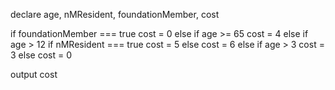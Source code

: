 
declare age, nMResident, foundationMember, cost

if foundationMember === true
    cost = 0
else
    if age >= 65 
        cost = 4
    else if age > 12
        if nMResident === true
            cost = 5
        else
            cost = 6
    else if age > 3
        cost = 3
    else
        cost = 0
        
output cost

    